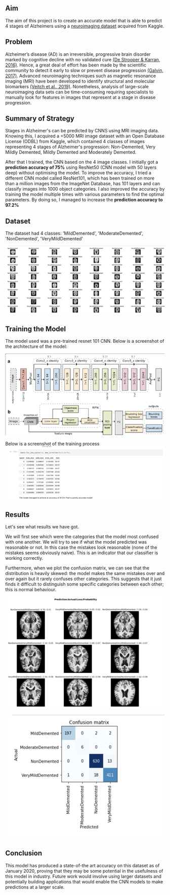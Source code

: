 ## Aim
The aim of this project is to create an accurate model that is able to predict 4 stages of Alzheimers using a [neuroimaging dataset](https://www.kaggle.com/tourist55/alzheimers-dataset-4-class-of-images/data) acquired from Kaggle.

## Problem

Alzheimer’s disease (AD) is an irreversible, progressive brain disorder marked by cognitive decline with no validated cure [(De Strooper & Karran, 2016)](https://www.ncbi.nlm.nih.gov/pubmed/26871627). Hence, a great deal of effort has been made by the scientific community to detect it early to slow or prevent disease progression [(Galvin, 2017)](https://www.ncbi.nlm.nih.gov/pubmed/28766695). Advanced neuroimaging techniques such as magnetic resonance imaging (MRI) have been developed to identify structural and molecular biomarkers [(Veitch et al., 2019)](https://www.ncbi.nlm.nih.gov/pubmed/30321505). Nonetheless, analysis of large-scale neuroimaging data sets can be time-consuming requiring specialists to manually look for features in images that represent at a stage in disease progression.


## Summary of Strategy

Stages in Alzheimer's can be predicted by CNNS using MRI imaging data. Knowing this, I acquired a +5000 MRI image dataset with an Open Database License (ODBL) from Kaggle, which contained 4 classes of images representing 4 stages of Alzheimer's progression: Non-Demented, Very Mildly Demented, Mildly Demented and Moderately Demented.

After that I trained, the CNN based on the 4 image classes. I initially got a **prediction accuracy of 75%** using ResNet50 (CNN model with 50 layers deep) without optimising the model. To improve the accuracy, I tried a different CNN model called ResNet101, which has been trained on more than a million images from the ImageNet Database, has 101 layers and can classify images into 1000 object categories. I also improved the accuracy by training the model multiple times with various parameters to find the optimal parameters. By doing so, I managed to increase the **prediction accuracy to 97.2%**

## Dataset

The dataset had 4 classes: 'MildDemented', 'ModerateDemented', 'NonDemented', 'VeryMildDemented'

![dataset](images/dataset.png)

## Training the Model

The model used was a pre-trained resnet 101 CNN. Below is a screenshot of the architecture of the model: 

![resnet](images/resnet.png)

Below is a screenshot of the training process
![train](images/train.png)

## Results

Let's see what results we have got.

We will first see which were the categories that the model most confused with one another. We will try to see if what the model predicted was reasonable or not. In this case the mistakes look reasonable (none of the mistakes seems obviously naive). This is an indicator that our classifier is working correctly.

Furthermore, when we plot the confusion matrix, we can see that the distribution is heavily skewed: the model makes the same mistakes over and over again but it rarely confuses other categories. This suggests that it just finds it difficult to distinguish some specific categories between each other; this is normal behaviour.

![result_images](images/result_images.png)

![confusion](images/confusion.png)

## Conclusion

This model has produced a state-of-the art accuracy on this dataset as of January 2020, proving that they may be some potential in the usefulness of this model in industry. Future work would involve using larger datasets and potentially building applications that would enable the CNN models to make predictions at a larger scale.